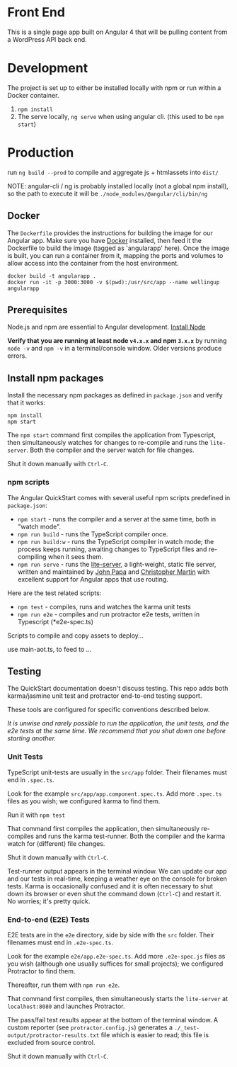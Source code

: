 # Front End

This is a single page app built on Angular 4 that will be pulling content from a WordPress API back end.

# Development

The project is set up to either be installed locally with npm or run within a Docker container.

1. `npm install`
1. The serve locally, `ng serve` when using angular cli. (this used to be `npm start`)

# Production

run `ng build --prod` to compile and aggregate js + htmlassets into `dist/`

NOTE: angular-cli / ng is probably installed locally (not a global npm install), so the path to execute it will be `./node_modules/@angular/cli/bin/ng`

## Docker

The `Dockerfile` provides the instructions for building the image for our Angular app. Make sure you have [Docker](http://docker.io) installed, then feed it the Dockerfile to build the image (tagged as 'angularapp' here). Once the image is built, you can run a container from it, mapping the ports and volumes to allow access into the container from the host environment.

```shell
docker build -t angularapp .
docker run -it -p 3000:3000 -v $(pwd):/usr/src/app --name wellingup angularapp
```

## Prerequisites

Node.js and npm are essential to Angular development. <a href="https://docs.npmjs.com/getting-started/installing-node" target="\_blank" title="Installing Node.js and updating npm">
Install Node</a>

**Verify that you are running at least node `v4.x.x` and npm `3.x.x`**
by running `node -v` and `npm -v` in a terminal/console window.
Older versions produce errors.

## Install npm packages

Install the necessary npm packages as defined in `package.json` and verify that it works:

```shell
npm install
npm start
```

The `npm start` command first compiles the application from Typescript,
then simultaneously watches for changes to re-compile and runs the `lite-server`.
Both the compiler and the server watch for file changes.

Shut it down manually with `Ctrl-C`.

### npm scripts

The Angular QuickStart comes with several useful npm scripts predefined in `package.json`:

* `npm start` - runs the compiler and a server at the same time, both in "watch mode".
* `npm run build` - runs the TypeScript compiler once.
* `npm run build:w` - runs the TypeScript compiler in watch mode; the process keeps running, awaiting changes to TypeScript files and re-compiling when it sees them.
* `npm run serve` - runs the [lite-server](https://www.npmjs.com/package/lite-server), a light-weight, static file server, written and maintained by
[John Papa](https://github.com/johnpapa) and
[Christopher Martin](https://github.com/cgmartin)
with excellent support for Angular apps that use routing.

Here are the test related scripts:
* `npm test` - compiles, runs and watches the karma unit tests
* `npm run e2e` - compiles and run protractor e2e tests, written in Typescript (*e2e-spec.ts)

Scripts to compile and copy assets to deploy...

use main-aot.ts, to feed to ... 


## Testing

The QuickStart documentation doesn't discuss testing.
This repo adds both karma/jasmine unit test and protractor end-to-end testing support.

These tools are configured for specific conventions described below.

*It is unwise and rarely possible to run the application, the unit tests, and the e2e tests at the same time.
We recommend that you shut down one before starting another.*

### Unit Tests
TypeScript unit-tests are usually in the `src/app` folder. Their filenames must end in `.spec.ts`.

Look for the example `src/app/app.component.spec.ts`.
Add more `.spec.ts` files as you wish; we configured karma to find them.

Run it with `npm test`

That command first compiles the application, then simultaneously re-compiles and runs the karma test-runner.
Both the compiler and the karma watch for (different) file changes.

Shut it down manually with `Ctrl-C`.

Test-runner output appears in the terminal window.
We can update our app and our tests in real-time, keeping a weather eye on the console for broken tests.
Karma is occasionally confused and it is often necessary to shut down its browser or even shut the command down (`Ctrl-C`) and
restart it. No worries; it's pretty quick.

### End-to-end (E2E) Tests

E2E tests are in the `e2e` directory, side by side with the `src` folder.
Their filenames must end in `.e2e-spec.ts`.

Look for the example `e2e/app.e2e-spec.ts`.
Add more `.e2e-spec.js` files as you wish (although one usually suffices for small projects);
we configured Protractor to find them.

Thereafter, run them with `npm run e2e`.

That command first compiles, then simultaneously starts the `lite-server` at `localhost:8080`
and launches Protractor.  

The pass/fail test results appear at the bottom of the terminal window.
A custom reporter (see `protractor.config.js`) generates a  `./_test-output/protractor-results.txt` file
which is easier to read; this file is excluded from source control.

Shut it down manually with `Ctrl-C`.

[travis-badge]: https://travis-ci.org/angular/quickstart.svg?branch=master
[travis-badge-url]: https://travis-ci.org/angular/quickstart
